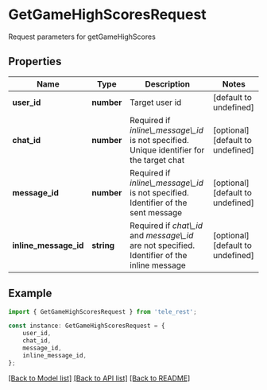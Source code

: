 # GetGameHighScoresRequest

Request parameters for getGameHighScores

## Properties

Name | Type | Description | Notes
------------ | ------------- | ------------- | -------------
**user_id** | **number** | Target user id | [default to undefined]
**chat_id** | **number** | Required if *inline\\_message\\_id* is not specified. Unique identifier for the target chat | [optional] [default to undefined]
**message_id** | **number** | Required if *inline\\_message\\_id* is not specified. Identifier of the sent message | [optional] [default to undefined]
**inline_message_id** | **string** | Required if *chat\\_id* and *message\\_id* are not specified. Identifier of the inline message | [optional] [default to undefined]

## Example

```typescript
import { GetGameHighScoresRequest } from 'tele_rest';

const instance: GetGameHighScoresRequest = {
    user_id,
    chat_id,
    message_id,
    inline_message_id,
};
```

[[Back to Model list]](../README.md#documentation-for-models) [[Back to API list]](../README.md#documentation-for-api-endpoints) [[Back to README]](../README.md)
